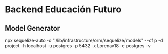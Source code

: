 # Backend Educación Futuro

## Model Generator
npx sequelize-auto -o "./lib/infrastructure/orm/sequelize/models" --cf p -d project -h localhost -u postgres -p 5432 -x Lorenav18 -e postgres -v












